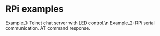 # RPi examples

Example_1: Telnet chat server with LED control.\n
Example_2: RPi serial communication. AT command response.

